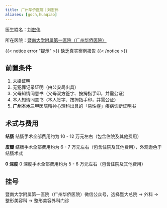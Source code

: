 ```yaml
---
title: 广州华侨医院｜刘宏伟
aliases: [goch,huaqiao]
---
```


医生姓名：[刘宏伟](https://www.sciconf.cn/cn/person-detail/50?user_id=Z0KGRh_xD1xINcVvKget0Gw_d_d)

所在医院：[暨南大学附属第一医院（广州华侨医院）](http://www.jd120.com)

{{< notice error "提示" >}}
缺乏真实案例报告
{{< /notice >}}

## 前置条件

1. 未婚证明
1. 无犯罪记录证明（由公安局出具）
1. 父母知情同意书（父母双方签字、按拇指手印，并需公证）
1. 本人知情同意书（本人签字、按拇指手印，并需公证）
1. **广州本地**三甲医院精神心理科出具的「易性症」疾病诊断证明书
<!--1. 近半年连续接受相关心理治疗病历记录
1. 多次前往医院咨询、要求性别重置手术-->

## 术式与费用

**结肠**
结肠手术全部费用约为 10 - 12 万元左右（包含住院及其他费用）

**皮瓣**
结肠手术全部费用约为 6 - 7 万元左右（包含住院及其他费用），外观逊色于结肠术式

**0 深度**
0 深度手术全部费用约为 5 - 6 万元左右（包含住院及其他费用）

## 挂号

暨南大学附属第一医院（广州华侨医院）微信公众号，选择暨大总院 → 外科 → 整形美容科 → 整形美容外科门诊
